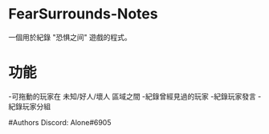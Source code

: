 # FearSurrounds-Notes
一個用於紀錄 "恐惧之间" 遊戲的程式。

# 功能
-可拖動的玩家在 未知/好人/壞人 區域之間
-紀錄曾經見過的玩家
-紀錄玩家發言
-紀錄玩家分組

#Authors
Discord: Alone#6905
